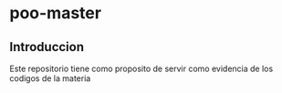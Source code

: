 # poo-master
## Introduccion

Este repositorio tiene como proposito de servir como evidencia de los codigos de la materia
